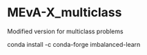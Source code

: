 # MEvA-X_multiclass
Modified version for multiclass problems

<p>conda install -c conda-forge imbalanced-learn</p>
